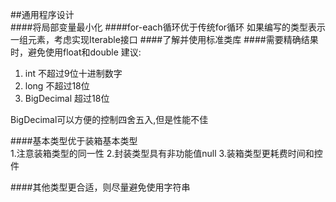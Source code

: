 ##通用程序设计  
####将局部变量最小化
####for-each循环优于传统for循环
如果编写的类型表示一组元素，考虑实现Iterable接口
####了解并使用标准类库
####需要精确结果时，避免使用float和double
建议:  

1. int 不超过9位十进制数字
2. long 不超过18位
3. BigDecimal 超过18位

BigDecimal可以方便的控制四舍五入,但是性能不佳

####基本类型优于装箱基本类型  
1.注意装箱类型的同一性
2.封装类型具有非功能值null
3.装箱类型更耗费时间和控件

####其他类型更合适，则尽量避免使用字符串
